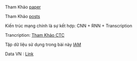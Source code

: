 Tham Khảo [paper](https://arxiv.org/abs/1801.02143)

Tham Khảo [posts](https://towardsdatascience.com/build-a-handwritten-text-recognition-system-using-tensorflow-2326a3487cd5)

Kiến trúc mạng chính là sự kết hợp: CNN + RNN + Transcription

Trancription: [Tham Khảo CTC](https://distill.pub/2017/ctc/)

Tập dữ liệu sử dụng trong bài này [IAM](https://fki.tic.heia-fr.ch/databases/iam-handwriting-database)

Data VN : [Link](https://miai.vn/download.php?url=https://www.mediafire.com/file/5a1k0rsmkrhm4pm/HandWriting.zip/file)
